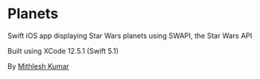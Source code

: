 # Planets
Swift iOS app displaying Star Wars planets using SWAPI, the Star Wars API

Built using XCode 12.5.1 (Swift 5.1)

By [Mithlesh Kumar](mailto:mithlesh899@gmail.com)
